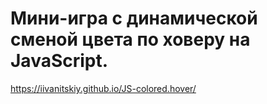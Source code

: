 # Мини-игра с динамической сменой цвета по ховеру на JavaScript.
https://iivanitskiy.github.io/JS-colored.hover/
